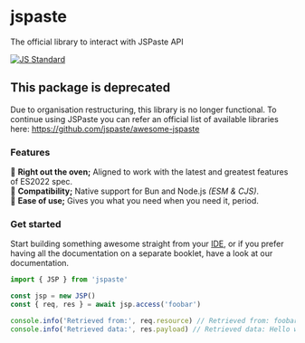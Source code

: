 # jspaste

The official library to interact with JSPaste API

[![JS Standard](https://cdn.jsdelivr.net/gh/standard/standard@c127e7e7358d1755248f4131100ca51ab673d0f3/badge.svg)](https://github.com/standard/standard)

## This package is deprecated

Due to organisation restructuring, this library is no longer functional. To continue using JSPaste you can refer an
official list of available libraries here: https://github.com/jspaste/awesome-jspaste

### Features

🔸 __Right out the oven;__ Aligned to work with the latest and greatest features of ES2022 spec. \
🔸 __Compatibility;__ Native support for Bun and Node.js _(ESM & CJS)_. \
🔸 __Ease of use;__ Gives you what you need when you need it, period.

### Get started

Start building something awesome straight from your [IDE](https://code.visualstudio.com/docs/editor/intellisense), or if
you prefer having all the documentation on a separate booklet, have a look at our documentation.

```js
import { JSP } from 'jspaste'

const jsp = new JSP()
const { req, res } = await jsp.access('foobar')

console.info('Retrieved from:', req.resource) // Retrieved from: foobar
console.info('Retrieved data:', res.payload) // Retrieved data: Hello world!
```